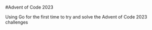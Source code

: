 #Advent of Code 2023

Using Go for the first time to try and solve the Advent of Code 2023 challenges
